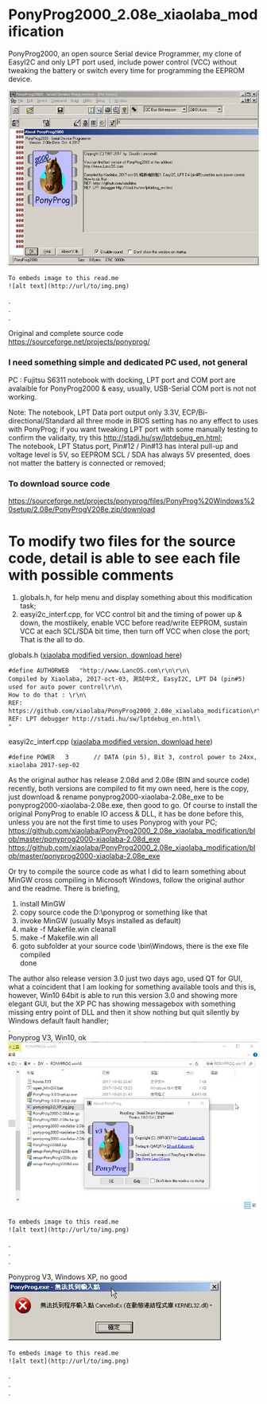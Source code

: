 # PonyProg2000_2.08e_xiaolaba_modification
PonyProg2000, an open source Serial device Programmer, my clone of EasyI2C and only LPT port used, include power control (VCC) without tweaking the battery or switch every time for programming the EEPROM device.  

![alt text](https://github.com/xiaolaba/PonyProg2000_2.08e_xiaolaba_modification/blob/master/ponyprog2000-xiaolaba-2.08e_ok.jpg) 
```
To embeds image to this read.me  
![alt text](http://url/to/img.png)  
```  
.  
.  
.  

Original and complete source code https://sourceforge.net/projects/ponyprog/

### I need something simple and dedicated PC used, not general  
PC : Fujitsu S6311 notebook with docking, LPT port and COM port are avalaible for PonyProg2000 & easy, usually, USB-Serial COM port is not not working.

Note:
The notebook, LPT Data port output only 3.3V, ECP/Bi-directional/Standard all three mode in BIOS setting has no any effect to uses with PonyProg; if you want tweaking LPT port with some manually testing to confirm the validaity, try this http://stadi.hu/sw/lptdebug_en.html;  
The notebook, LPT Status port, Pin#12 / Pin#13 has interal pull-up and voltage level is 5V, so EEPROM SCL / SDA has always 5V presented, does not matter the battery is connected or removed;   



### To download source code
https://sourceforge.net/projects/ponyprog/files/PonyProg%20Windows%20setup/2.08e/PonyProgV208e.zip/download

# To modify two files for the source code, detail is able to see each file with possible comments
1) globals.h, for help menu and display something about this modification task;
2) easyi2c_interf.cpp, for VCC control bit and the timing of power up & down, the mostlikely, enable VCC before read/write EEPROM, sustain VCC at each SCL/SDA bit time, then turn off VCC when close the port;  
That is the all to do.

globals.h ([xiaolaba modified version, download here](/globals.h))  
```  
#define	AUTHORWEB	"http://www.LancOS.com\r\n\r\n\
Compiled by Xiaolaba, 2017-oct-03, 測試中文, EasyI2C, LPT D4 (pin#5) used for auto power control\r\n\
How to do that : \r\n\
REF: https://github.com/xiaolaba/PonyProg2000_2.08e_xiaolaba_modification\r\n\
REF: LPT debugger http://stadi.hu/sw/lptdebug_en.html\
"
```  

easyi2c_interf.cpp ([xiaolaba modified version, download here](/easyi2c_interf.cpp))   
```  
#define POWER	3		// DATA (pin 5), Bit 3, control power to 24xx, xiaolaba 2017-sep-02
```  

As the original author has release 2.08d and 2.08e (BIN and source code) recently, both versions are compiled to fit my own need, here is the copy, just download & rename ponyprog2000-xiaolaba-2.08e_exe to be ponyprog2000-xiaolaba-2.08e.exe, then good to go. Of course to install the original PonyProg to enable IO access & DLL, it has be done before this, unless you are not the first time to uses Ponyprog  with your PC;  
https://github.com/xiaolaba/PonyProg2000_2.08e_xiaolaba_modification/blob/master/ponyprog2000-xiaolaba-2.08d_exe  
https://github.com/xiaolaba/PonyProg2000_2.08e_xiaolaba_modification/blob/master/ponyprog2000-xiaolaba-2.08e_exe  

Or try to compile the source code as what I did to learn something about MinGW cross compiling in Microsoft Windows, follow the original author and the readme. There is briefing,  
1) install MinGW  
2) copy source code the D:\ponyprog or something like that  
3) invoke MinGW (usually Msys installed as default)  
4) make -f Makefile.win cleanall  
5) make -f Makefile.win all
6) goto subfolder at your source code \bin\Windows\, there is the exe file compiled  
done  

The author also release version 3.0 just two days ago, used QT for GUI, what a coincident that I am looking for something available tools and this is, however, Win10 64bit is able to run this version 3.0 and showing more elegant GUI, but the XP PC has showing messagebox with something missing entry point of DLL and then it show nothing but quit silently by Windows default fault handler;  
.  
Ponyprog V3, Win10, ok  
![alt text](https://github.com/xiaolaba/PonyProg2000_2.08e_xiaolaba_modification/blob/master/ponyprog3.0_win10_ok.jpg)  
```
To embeds image to this read.me  
![alt text](http://url/to/img.png)  
```  
.  
.  
.  



Ponyprog V3, Windows XP, no good  
![alt text](https://github.com/xiaolaba/PonyProg2000_2.08e_xiaolaba_modification/blob/master/ponyprog3.0_XP_ng.jpg)  
```
To embeds image to this read.me  
![alt text](http://url/to/img.png)  
```  
.  
.  
.  
